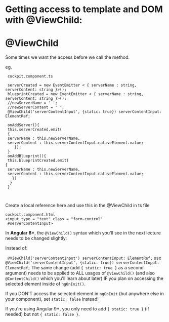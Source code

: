 # Getting access to template and DOM with @ViewChild:
# @ViewChild

Some times we want the access before we call the method.

eg.
```
 cockpit.component.ts

 serverCreated = new EventEmitter < { serverName : string, serverContent: string }>();
 blueprintCreated = new EventEmitter < { serverName : string, serverContent: string }>();
 //newServerName = ' ';
 //newServerContent = ' ';
 @ViewChild('serverContentInput', {static: true}) serverContentInput: ElementRef;
 
 onAddServer(){
 this.serverCreated.emit(
 {
 serverName : this.newServerName,
 serverContent : this.serverContentInput.nativeElement.value;
    });
 }
 onAddBlueprint(){
 this.blueprintCreated.emit(
{
 serverName : this.newServerName,
 serverContent : this.serverContentInput.nativeElement.value;
   })
  } 
 }  



```

Create a local reference here and use this in the @ViewChild in ts file
```
cockpit.component.html
<input type = "text" class = "form-control" 
 #serverContentInput>
```

In **Angular 8+**, the `@ViewChild()` syntax which you'll see in the next lecture needs to be changed slightly:

Instead of:

`  @ViewChild('serverContentInput') serverContentInput: ElementRef;
`
use
 ` @ViewChild('serverContentInput', {static: true}) serverContentInput: ElementRef;
 `
The same change (add `{ static: true }` as a second argument) needs to be applied to ALL usages of `@ViewChild()` (and also `@ContentChild()` which you'll learn about later) IF you plan on accessing the selected element inside of `ngOnInit()`.

If you DON'T access the selected element in `ngOnInit` (but anywhere else in your component), set `static: false` instead!

If you're using Angular 9+, you only need to add `{ static: true }` (if needed) but not `{ static: false }`.